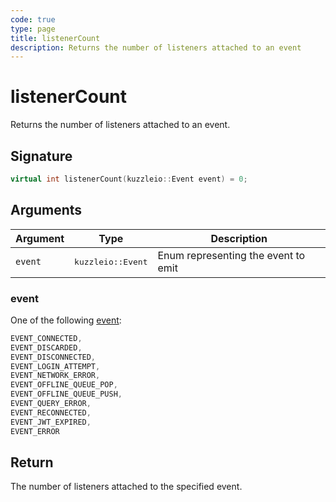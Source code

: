```yaml
---
code: true
type: page
title: listenerCount
description: Returns the number of listeners attached to an event
---
```


# listenerCount

Returns the number of listeners attached to an event.

## Signature

```cpp
virtual int listenerCount(kuzzleio::Event event) = 0;
```

## Arguments

| Argument | Type                       | Description                         |
| -------- | -------------------------- | ----------------------------------- |
| `event`  | <pre>kuzzleio::Event</pre> | Enum representing the event to emit |

### event

One of the following [event](/sdk/cpp/1/essentials/events):

```cpp
EVENT_CONNECTED,
EVENT_DISCARDED,
EVENT_DISCONNECTED,
EVENT_LOGIN_ATTEMPT,
EVENT_NETWORK_ERROR,
EVENT_OFFLINE_QUEUE_POP,
EVENT_OFFLINE_QUEUE_PUSH,
EVENT_QUERY_ERROR,
EVENT_RECONNECTED,
EVENT_JWT_EXPIRED,
EVENT_ERROR
```

## Return

The number of listeners attached to the specified event.
